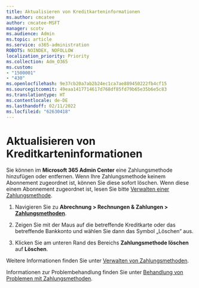 ```yaml
---
title: Aktualisieren von Kreditkarteninformationen
ms.author: cmcatee
author: cmcatee-MSFT
manager: scotv
ms.audience: Admin
ms.topic: article
ms.service: o365-administration
ROBOTS: NOINDEX, NOFOLLOW
localization_priority: Priority
ms.collection: Adm_O365
ms.custom:
- "1500001"
- "430"
ms.openlocfilehash: 9e37cb20a7ab2b24ec1ca7ae889450222fb4cf15
ms.sourcegitcommit: 49eaa1417714617d768df85fd79b65e35b6e5c83
ms.translationtype: HT
ms.contentlocale: de-DE
ms.lasthandoff: 02/11/2022
ms.locfileid: "62630418"
---
```

# <a name="update-my-credit-card-information"></a>Aktualisieren von Kreditkarteninformationen

Sie können im **Microsoft 365 Admin Center** eine Zahlungsmethode hinzufügen oder entfernen. Wenn Ihre Zahlungsmethode keinem Abonnement zugeordnet ist, können Sie diese sofort löschen. Wenn diese einem Abonnement zugeordnet ist, lesen Sie bitte [Verwalten einer Zahlungsmethode](https://docs.microsoft.com/microsoft-365/commerce/billing-and-payments/manage-payment-methods).

1. Navigieren Sie zu **Abrechnung > Rechnungen & Zahlungen > [Zahlungsmethoden](https://go.microsoft.com/fwlink/p/?linkid=2018806)**.

2. Zeigen Sie mit der Maus auf die betreffende Kreditkarte oder das betreffende Bankkonto und wählen Sie dann das Symbol „Löschen“ aus.

3. Klicken Sie am unteren Rand des Bereichs **Zahlungsmethode löschen** auf **Löschen**.

Weitere Informationen finden Sie unter [Verwalten von Zahlungsmethoden](https://docs.microsoft.com/microsoft-365/commerce/billing-and-payments/manage-payment-methods).

Informationen zur Problembehandlung finden Sie unter [Behandlung von Problemen mit Zahlungsmethoden](https://docs.microsoft.com/microsoft-365/commerce/billing-and-payments/manage-payment-methods#troubleshoot-payment-methods).
